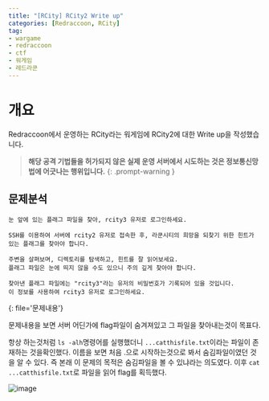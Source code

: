 ```yaml
---
title: "[RCity] RCity2 Write up"
categories: [Redraccoon, RCity]
tag:
- wargame
- redraccoon
- ctf
- 워게임
- 레드라쿤
---
```


# 개요
Redraccoon에서 운영하는 RCity라는 워게임에 RCity2에 대한 Write up을 작성했습니다.


> **해당 공격 기법들을 허가되지 않은 실제 운영 서버에서 시도하는 것은 정보통신망법에 어긋나는 행위입니다.**
{: .prompt-warning }


## 문제분석
```
눈 앞에 있는 플래그 파일을 찾아, rcity3 유저로 로그인하세요.

SSH를 이용하여 서버에 rcity2 유저로 접속한 후, 라쿤시티의 희망을 되찾기 위한 힌트가 있는 플래그를 찾아야 합니다.

주변을 살펴보며, 디렉토리를 탐색하고, 힌트를 잘 읽어보세요.
플래그 파일은 눈에 띄지 않을 수도 있으니 주의 깊게 찾아야 합니다.

찾아낸 플래그 파일에는 "rcity3"라는 유저의 비밀번호가 기록되어 있을 것입니다.
이 정보를 사용하여 rcity3 유저로 로그인하세요.
``` 
{: file='문제내용'}

문제내용을 보면 서버 어딘가에 flag파일이 숨겨져있고 그 파일을 찾아내는것이 목표다.

항상 하는것처럼 `ls -alh`명령어를 실행했더니 `...catthisfile.txt`이라는 파일이 존재하는 것을확인했다. 이름을 보면 처음 .으로 시작하는것으로 봐서 숨김파일이였던 것을 알 수 있다. 즉 본래 이 문제의 목적은 숨김파일을 볼 수 있냐라는 의도였다. 이후 `cat ...catthisfile.txt`로 파일을 읽어 flag를 획득했다.


![image](https://Jimin0605.github.io/assets/img/Redraccoon/RCity/9.png)


